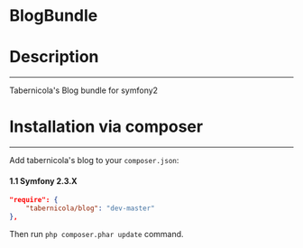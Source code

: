 BlogBundle
==========

# Description
---------------------------------------

Tabernicola's Blog bundle for symfony2

# Installation via composer
---------------------------------------

Add tabernicola's blog to your `composer.json`:

#### 1.1   Symfony 2.3.X
```json
"require": {
    "tabernicola/blog": "dev-master"
},
```

Then run `php composer.phar update` command.

